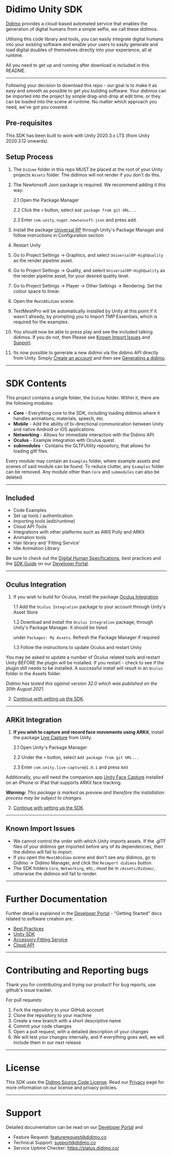 # Didimo Unity SDK

[Didimo](https://www.didimo.co/) provides a cloud-based automated service that enables the generation of digital humans
from a simple selfie, we call these didimos.

Utilising this code library and tools, you can easily integrate digital humans into your existing software and enable
your users to easily generate and load digital doubles of themselves directly into your experience, all at runtime.

All you need to get up and running after download is included in this README.

---

Following your decision to download this repo - our goal is to make it as easy and smooth as possible to get you
building software. Your didimos can be imported into the project by simple drag-and-drop at edit time, or they can be
loaded into the scene at runtime. No matter which approach you need, we've got you covered.

## Pre-requisites

This SDK has been built to work with Unity 2020.3.x LTS (from Unity 2020.3.12 onwards).


## Setup Process

1. The `Didimo` folder in this repo MUST be placed at the root of your Unity projects `Assets` folder. The didimos will not 
render if you don't do this.


2. The Newtonsoft Json package is required. We recommend adding it this way:
     
   2.1 Open the Package Manager
   
   2.2 Click the `+` button, select `Add package from git URL...` 
   
   2.3 Enter `com.unity.nuget.newtonsoft-json` and press add.


3. Install the package [Universal RP](https://link.didimo.co/3lw3NF5) through Unity's Package Manager and follow
instructions in Configuration section

4. Restart Unity

5. Go to Project Settings → Graphics, and select `UniversalRP-HighQuality` as the render pipeline asset.

6. Go to Project Settings → Quality, and select `UniversalRP-HighQuality` as the render pipeline asset, for your desired
   quality level.

7. Go to Project Settings → Player → Other Settings → Rendering. Set the colour space to linear.


8. Open the `MeetADidimo` scene.

9. TextMeshPro will be automatically installed by Unity at this point if it wasn't already, by prompting you to
   Import TMP Essentials, which is required for the examples.

10. You should now be able to press play and see the included talking didimos. If you do not, then Please
   see [Known Import Issues](#Known-Import-Issues) and [Support](#Support).

11. Its now possible to generate a new didimo via the didimo API directly from Unity. Simply [Create an account](https://developer.didimo.co/docs/creating-your-account) and then see [Generating a didimo](https://developer.didimo.co/docs/creating-a-didimo).


---

# SDK Contents

This project contains a single folder, the `Didimo` folder. Within it, there are the following modules:

* **Core** - Everything core to the SDK, including loading didimos where it handles animations, materials, speech, etc.
* **Mobile** - Add the ability of bi-directional communication between Unity and native Android or iOS applications.
* **Networking** - Allows for immediate interaction with the Didimo API.
* **Oculus** - Example integration with Oculus quest.
* **submodules** - Contains the GLTFUtility repository, that allows for loading gltf files.

Every module may contain an `Examples` folder, where example assets and scenes of said module can be found. To reduce
clutter, any `Examples` folder can be removed. Any module other than `Core` and `submodules` can also be deleted.



---

## Included

* Code Examples
* Set up tools / authentication
* Importing tools (edit/runtime)
* Cloud API Tools
* Integrations with other platforms such as AWS Polly and ARKit
* Animation tools
* Hair library and 'Fitting Service'
* Idle Animation Library

Be sure to check out the [Digital Human Specifications](https://link.didimo.co/39dkEH0), best practices and
the [SDK Guide](https://link.didimo.co/3tPAWPY) on our [Developer Portal](https://link.didimo.co/3Ckogna).


---

## Oculus Integration


1. If you wish to build for Oculus, install the package [Oculus Integration](https://link.didimo.co/3tJLcJs)
   
   1.1 Add the `Oculus Integration` package to your account through Unity's Asset Store
   
   1.2 Download and install the `Oculus Integration` package, through Unity's Package Manager. It should be listed
   
   under `Packages: My Assets`. Refresh the Package Manager if required
   
   1.3 Follow the instructions to update Oculus and restart Unity

You may be asked to update a number of Oculus related tools and restart Unity BEFORE the plugin will be installed. If
you restart - check to see if the plugin still needs to be installed. A successful install will result in an `Oculus`
folder in the Assets folder.

_Didimo has tested this against version 32.0 which was published on the 30th August 2021._


2. [Continue with setting up the SDK](#Setup-Process).

---

## ARKit Integration

1. **If you wish to capture and record face movements using ARKit**, install the package [Live Capture](https://link.didimo.co/3ABEI1G) from Unity.
   
   2.1 Open Unity's Package Manager
   
   2.2 Under the `+` button, select `Add package from git URL...`
   
   2.3 Enter `com.unity.live-capture@1.0.1` and press `Add`

Additionally, you will need the companion app [Unity Face Capture](https://apple.co/3nXoGfl) installed on an iPhone or iPad that supports ARKit face tracking.

_**Warning:**
This package is marked as preview and therefore the installation process may be subject to changes._

2. [Continue with setting up the SDK](#Setup-Process).

---

## Known Import Issues

* We cannot control the order with which Unity imports assets. If the .glTF files of your didimos get imported before any of
  its dependencies, then the didimo will fail to import.
* If you open the `MeetADidimo` scene and don't see any didimos, go to Didimo → Didimo Manager, and click the `Reimport didimos`
  button.
* The SDK folders `Core`, `Networking`, etc., must be in `/Assets/Didimo/`, otherwise the didimos will fail to render.

---

# Further Documentation

Further detail is explained in the [Developer Portal](https://link.didimo.co/3Ckogna) - "Getting Started" docs related
to software creation are:

* [Best Practices](https://link.didimo.co/3nE5cfj)
* [Unity SDK](https://link.didimo.co/3tPAWPY)
* [Accessory Fitting Service](https://link.didimo.co/3nzssv8)
* [Cloud API](https://link.didimo.co/39aNgAL)

---

# Contributing and Reporting bugs

Thank you for contributing and trying our product!
For bug reports, use github's issue tracker.

For pull requests:

1. Fork the repository to your GitHub account
2. Clone the repository to your machine
3. Create a new branch with a short descriptive name
4. Commit your code changes
5. Open a pull request, with a detailed description of your changes
6. We will test your changes internally, and if everything goes well, we will include them in our next release

---

# License

This SDK uses the [Didimo Source Code License](https://link.didimo.co/3hDyTcW). Read
our [Privacy](https://link.didimo.co/3AiXniS) page for more information on our license and privacy policies.

---

# Support


Detailed documentation can be read on our [Developer Portal](https://link.didimo.co/3Ckogna) and 

* Feature Request: [featurerequest@didimo.co](mailto:featurerequest@didimo.co)
* Technical Support: [support@didimo.co](mailto:support@didimo.co)
* Service Uptime Checker: https://status.didimo.co/

